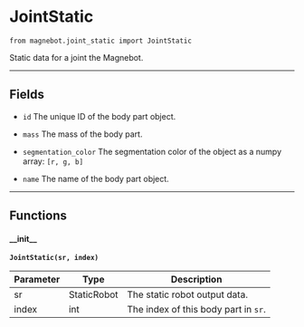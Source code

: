 # JointStatic

`from magnebot.joint_static import JointStatic`

Static data for a joint the Magnebot.

***

## Fields

- `id` The unique ID of the body part object.

- `mass` The mass of the body part.

- `segmentation_color` The segmentation color of the object as a numpy array: `[r, g, b]`

- `name` The name of the body part object.

***

## Functions

#### \_\_init\_\_

**`JointStatic(sr, index)`**

| Parameter | Type | Description |
| --- | --- | --- |
| sr |  StaticRobot | The static robot output data. |
| index |  int | The index of this body part in `sr`. |

